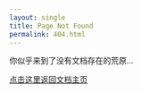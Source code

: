 ```yaml
---
layout: single
title: Page Not Found
permalink: 404.html
---
```


你似乎来到了没有文档存在的荒原...

[点击这里返回文档主页](/)
